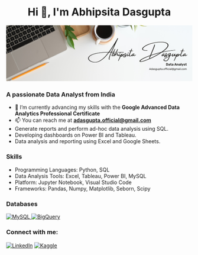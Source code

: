 <h1 align="center">Hi 👋, I'm Abhipsita Dasgupta</h1>

![White Minimalist Profile  Bannre](https://github.com/DasguptaAbhi/DasguptaAbhi/blob/main/White%20Minimalist%20Profile%20%20Banner.png)

### A passionate Data Analyst from India
- 🌱 I’m currently advancing my skills with the **Google Advanced Data Analytics Professional Certificate**
- 📫 You can reach me at **adasgupta.official@gmail.com**
- Generate reports and perform ad-hoc data analysis using SQL.
- Developing dashboards on Power BI and Tableau.
- Data analysis and reporting using Excel and Google Sheets.

 ### Skills
- Programming Languages: Python, SQL
- Data Analysis Tools: Excel, Tableau, Power BI, MySQL
- Platform:  Jupyter Notebook, Visual Studio Code
- Frameworks: Pandas, Numpy, Matplotlib, Seborn, Scipy
  

### Databases
</p>
<p align="left">
    <a href="https://www.mysql.com/" target="_blank" rel="noreferrer">
        <img src="https://img.shields.io/badge/-MySQL-4479A1?style=flat&logo=MySQL&logoColor=white" alt="MySQL" />
    </a>
    <a href="https://cloud.google.com/bigquery" target="_blank" rel="noreferrer">
        <img src="https://img.shields.io/badge/-BigQuery-4285F4?style=flat&logo=google-bigquery&logoColor=white" alt="BigQuery" />
    </a>
</p>

   
</p>
<h3 align="left">Connect with me:</h3>
<p align="left">
<a href="https://www.linkedin.com/in/abhipsita-dasgupta" target="_blank"><img align="center" src="https://img.shields.io/badge/-LinkedIn-0077B5?style=flat&logo=LinkedIn&logoColor=white" alt="LinkedIn" /></a>
<a href="https://kaggle.com/abhipsitadasgupta" target="_blank"><img align="center" src="https://img.shields.io/badge/-Kaggle-20BEFF?style=flat&logo=Kaggle&logoColor=white" alt="Kaggle" /></a>
</p>





